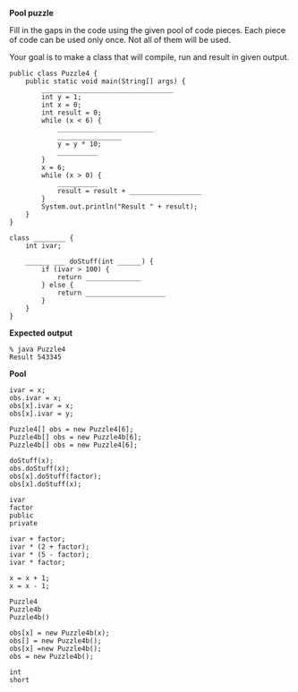 **Pool puzzle**

Fill in the gaps in the code using the given pool of code pieces.
Each piece of code can be used only once.
Not all of them will be used.

Your goal is to make a class that will compile, run and result in given output.

    public class Puzzle4 {
        public static void main(String[] args) {
            _________________________________
            int y = 1;
            int x = 0;
            int result = 0;
            while (x < 6) {
                ________________________
                ________________
                y = y * 10;
                __________
            }
            x = 6;
            while (x > 0) {
                __________
                result = result + __________________
            }
            System.out.println("Result " + result);
        }
    }
    
    class ________ {
        int ivar;
    
        ______ ___ doStuff(int ______) {
            if (ivar > 100) {
                return ______________
            } else {
                return ____________________
            }
        }
    }



**Expected output**

    % java Puzzle4
    Result 543345
    
**Pool**

    ivar = x;
    obs.ivar = x;
    obs[x].ivar = x;
    obs[x].ivar = y;
<!-- -->
    Puzzle4[] obs = new Puzzle4[6];
    Puzzle4b[] obs = new Puzzle4b[6];
    Puzzle4b[] obs = new Puzzle4[6];
<!-- -->
    doStuff(x);
    obs.doStuff(x);
    obs[x].doStuff(factor);
    obs[x].doStuff(x);
<!-- -->
    ivar
    factor
    public
    private
<!-- -->
    ivar + factor;
    ivar * (2 + factor);
    ivar * (5 - factor);
    ivar * factor; 
<!-- -->
    x = x + 1;
    x = x - 1;
<!-- -->
    Puzzle4
    Puzzle4b
    Puzzle4b()
<!-- -->
    obs[x] = new Puzzle4b(x);
    obs[] = new Puzzle4b();
    obs[x] =new Puzzle4b();
    obs = new Puzzle4b();
<!-- -->
    int
    short